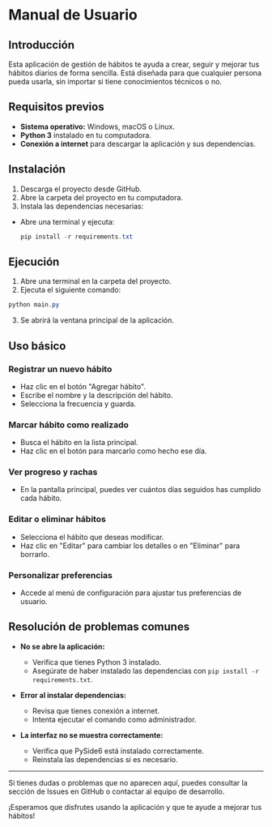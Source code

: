 # Manual de Usuario

## Introducción

Esta aplicación de gestión de hábitos te ayuda a crear, seguir y mejorar tus hábitos diarios de forma sencilla. Está diseñada para que cualquier persona pueda usarla, sin importar si tiene conocimientos técnicos o no.

## Requisitos previos

- **Sistema operativo:** Windows, macOS o Linux.
- **Python 3** instalado en tu computadora.
- **Conexión a internet** para descargar la aplicación y sus dependencias.

## Instalación

1. Descarga el proyecto desde GitHub.
2. Abre la carpeta del proyecto en tu computadora.
3. Instala las dependencias necesarias:
  - Abre una terminal y ejecuta:
    ```powershell
    pip install -r requirements.txt
    ```

## Ejecución

1. Abre una terminal en la carpeta del proyecto.
2. Ejecuta el siguiente comando:
  ```powershell
  python main.py
  ```
3. Se abrirá la ventana principal de la aplicación.

## Uso básico

### Registrar un nuevo hábito
- Haz clic en el botón "Agregar hábito".
- Escribe el nombre y la descripción del hábito.
- Selecciona la frecuencia y guarda.

### Marcar hábito como realizado
- Busca el hábito en la lista principal.
- Haz clic en el botón para marcarlo como hecho ese día.

### Ver progreso y rachas
- En la pantalla principal, puedes ver cuántos días seguidos has cumplido cada hábito.

### Editar o eliminar hábitos
- Selecciona el hábito que deseas modificar.
- Haz clic en "Editar" para cambiar los detalles o en "Eliminar" para borrarlo.

### Personalizar preferencias
- Accede al menú de configuración para ajustar tus preferencias de usuario.

## Resolución de problemas comunes

- **No se abre la aplicación:**
  - Verifica que tienes Python 3 instalado.
  - Asegúrate de haber instalado las dependencias con `pip install -r requirements.txt`.

- **Error al instalar dependencias:**
  - Revisa que tienes conexión a internet.
  - Intenta ejecutar el comando como administrador.

- **La interfaz no se muestra correctamente:**
  - Verifica que PySide6 está instalado correctamente.
  - Reinstala las dependencias si es necesario.

---

Si tienes dudas o problemas que no aparecen aquí, puedes consultar la sección de Issues en GitHub o contactar al equipo de desarrollo.

¡Esperamos que disfrutes usando la aplicación y que te ayude a mejorar tus hábitos!
